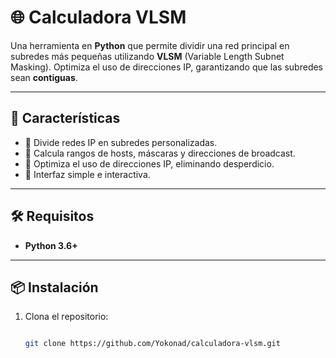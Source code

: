 # 🌐 Calculadora VLSM

Una herramienta en **Python** que permite dividir una red principal en subredes más pequeñas utilizando **VLSM** (Variable Length Subnet Masking). Optimiza el uso de direcciones IP, garantizando que las subredes sean **contiguas**.

---

## 🚀 Características

- 🔹 Divide redes IP en subredes personalizadas.
- 🔹 Calcula rangos de hosts, máscaras y direcciones de broadcast.
- 🔹 Optimiza el uso de direcciones IP, eliminando desperdicio.
- 🔹 Interfaz simple e interactiva.

---

## 🛠️ Requisitos

- **Python 3.6+**

---

## 📦 Instalación

1. Clona el repositorio:
   ```bash
   
   git clone https://github.com/Yokonad/calculadora-vlsm.git
